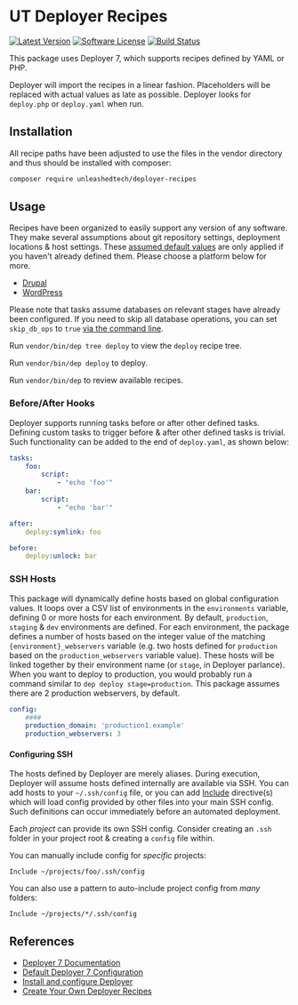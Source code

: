 # UT Deployer Recipes

[![Latest Version](https://img.shields.io/packagist/v/unleashedtech/deployer-recipes.svg?style=flat-square)](https://packagist.org/packages/unleashedtech/deployer-recipes)
[![Software License](https://img.shields.io/badge/License-MIT-brightgreen.svg?style=flat-square)](LICENSE)
[![Build Status](https://img.shields.io/github/workflow/status/unleashedtech/deployer-recipes/test/main.svg?style=flat-square)](https://github.com/unleashedtech/deployer-recipes/actions?query=workflow%3Atest+branch%3Amain)

This package uses Deployer 7, which supports recipes defined by YAML or PHP.

Deployer will import the recipes in a linear fashion. Placeholders will be replaced
with actual values as late as possible. Deployer looks for `deploy.php` or
`deploy.yaml` when run.

## Installation

All recipe paths have been adjusted to use the files in the vendor directory
and thus should be installed with composer:

```bash
composer require unleashedtech/deployer-recipes
```

## Usage
Recipes have been organized to easily support any version of any software.
They make several assumptions about git repository settings, deployment
locations & host settings. These [assumed default values](config.php) are
only applied if you haven't already defined them. Please choose a platform
below for more.

* [Drupal](cms/drupal)
* [WordPress](cms/wp)

Please note that tasks assume databases on relevant stages have already been
configured. If you need to skip all database operations, you can set
`skip_db_ops` to `true` [via the command line](https://deployer.org/docs/7.x/cli#overriding-configuration-options).

Run `vendor/bin/dep tree deploy` to view the `deploy` recipe tree.

Run `vendor/bin/dep deploy` to deploy.

Run `vendor/bin/dep` to review available recipes.

### Before/After Hooks
Deployer supports running tasks before or after other defined tasks. Defining
custom tasks to trigger before & after other defined tasks is trivial. Such
functionality can be added to the end of `deploy.yaml`, as shown below:

```yaml
tasks:
    foo:
        script:
            - "echo 'foo'"
    bar:
        script:
            - "echo 'bar'"

after:
    deploy:symlink: foo

before:
    deploy:unlock: bar
```

### SSH Hosts
This package will dynamically define hosts based on global configuration values.
It loops over a CSV list of environments in the `environments` variable, defining
0 or more hosts for each environment. By default, `production`, `staging` & `dev`
environments are defined. For each environment, the package defines a number of
hosts based on the integer value of the matching `{environment}_webservers`
variable (e.g. two hosts defined for `production` based on the `production_webservers`
variable value). These hosts will be linked together by their environment name
(or `stage`, in Deployer parlance). When you want to deploy to production, you would
probably run a command similar to `dep deploy stage=production`. This package assumes
there are 2 production webservers, by default.

```yaml
config:
    ####
    production_domain: 'production1.example'
    production_webservers: 3
```

#### Configuring SSH
The hosts defined by Deployer are merely aliases. During execution, Deployer will
assume hosts defined internally are available via SSH. You can add hosts to your
`~/.ssh/config` file, or you can add [Include](https://man.openbsd.org/ssh_config#Include)
directive(s) which will load config provided by other files into your main SSH config.
Such definitions can occur immediately before an automated deployment.

Each _project_ can provide its own SSH config. Consider creating an `.ssh` folder in your
project root & creating a `config` file within.

You can manually include config for _specific_ projects:
```
Include ~/projects/foo/.ssh/config
```

You can also use a pattern to auto-include project config from _many_ folders:
```
Include ~/projects/*/.ssh/config
```

## References
* [Deployer 7 Documentation](https://deployer.org/docs/7.x/getting-started)
* [Default Deployer 7 Configuration](https://github.com/deployphp/deployer/blob/master/deploy.yaml)
* [Install and configure Deployer](https://lorisleiva.com/deploy-your-laravel-app-from-scratch/install-and-configure-deployer)
* [Create Your Own Deployer Recipes](https://lorisleiva.com/deploy-your-laravel-app-from-scratch/create-your-own-deployer-recipes)
